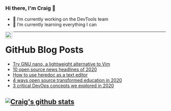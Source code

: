 ### Hi there, I'm Craig 👋

<!--
**CraigTeelFugro/CraigTeelFugro** is a ✨ _special_ ✨ repository because its `README.md` (this file) appears on your GitHub profile.

Here are some ideas to get you started:
-->

- 🔭 I’m currently working on the DevTools team
- 🌱 I’m currently learning everything I can

[<img align="left" alt="Craig Teel | LinkedIn" width="22px" src="https://cdn.jsdelivr.net/npm/simple-icons@v3/icons/linkedin.svg" />][linkedin]

---

# GitHub Blog Posts

<!-- BLOG-POST-LIST:START -->
- [Try GNU nano, a lightweight alternative to Vim](https://opensource.com/article/20/12/gnu-nano)
- [10 open source news headlines of 2020](https://opensource.com/article/20/12/open-source-news)
- [How to use heredoc as a text editor](https://opensource.com/article/20/12/heredoc)
- [4 ways open source transformed education in 2020](https://opensource.com/article/20/12/open-source-education)
- [3 critical DevOps concepts we explored in 2020](https://opensource.com/article/20/12/devops)
<!-- BLOG-POST-LIST:END -->

## [![Craig's github stats](https://github-readme-stats.vercel.app/api?username=craigteelfugro)](https://github.com/anuraghazra/github-readme-stats)


[linkedin]: https://linkedin.com/in/craig-teel-b8786771
